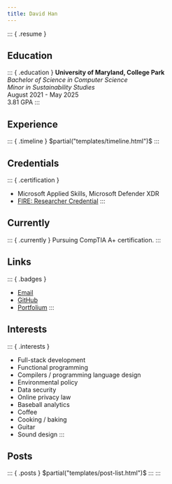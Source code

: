 ```yaml
---
title: David Han
---
```

::: { .resume }
## Education
::: { .education }
**University of Maryland, College Park**\
*Bachelor of Science in Computer Science*\
*Minor in Sustainability Studies*\
August 2021 - May 2025\
3.81 GPA
:::
## Experience
::: { .timeline }
$partial("templates/timeline.html")$
:::
## Credentials
::: { .certification }
- Microsoft Applied Skills, Microsoft Defender XDR
- [FIRE: Researcher Credential][fire-cred]
:::
## Currently
::: { .currently }
Pursuing CompTIA A+ certification.
::: 
## Links
::: { .badges }
- [Email][email]
- [GitHub][github]
- [Portfolium][portfolium]
:::
## Interests
::: { .interests }
- Full-stack development
- Functional programming
- Compilers / programming language design
- Environmental policy
- Data security
- Online privacy law
- Baseball analytics
- Coffee
- Cooking / baking
- Guitar
- Sound design
:::
## Posts
::: { .posts }
$partial("templates/post-list.html")$
:::
:::

[email]: mailto:dhan4043@gmail.com
[github]: https://github.com/dhan4043
[portfolium]: https://portfolium.com/DavidHan4311
[fire-cred]: https://portfolium.com/DavidHan4311/badge/researcher-fire-first-year-innovation-and-research-experience

